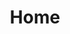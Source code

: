 ---
title: Home
home: true
heroText: (John) Andrew Raub
tagline: Web Application Developer
actionText: Resume
actionLink: https://github.com/raublekick
features:
- 
    title: Writings
    details: A collection of various programming and community related writings.
    link: /blog/
    linkLabel: Writing
- 
    title: Feature 2
    details: Feature Details
- 
    title: About
    details: Some light details about me.
    link: /about/
    linkLabel: About
footer: © (John) Andrew Raub 2019. Made with VuePress + VuePress Blog.
---